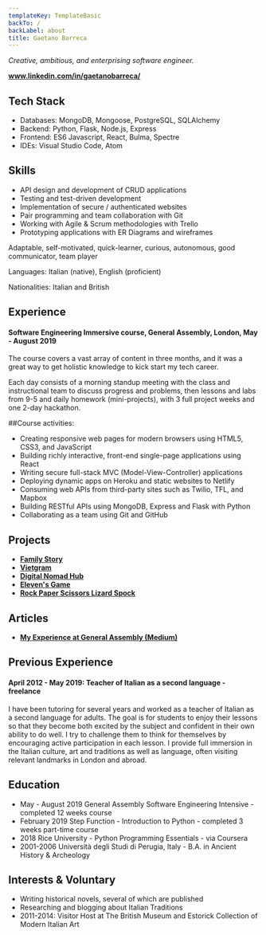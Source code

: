 ```yaml
---
templateKey: TemplateBasic
backTo: /
backLabel: about
title: Gaetano Barreca
---
```


_Creative, ambitious, and enterprising software engineer._

**<a href="https://www.linkedin.com/in/gaetanobarreca/" target="_blank">www.linkedin.com/in/gaetanobarreca/</a>**

## Tech Stack

- Databases: MongoDB, Mongoose, PostgreSQL, SQLAlchemy
- Backend: Python, Flask, Node.js, Express
- Frontend: ES6 Javascript, React, Bulma, Spectre
- IDEs: Visual Studio Code, Atom

## Skills

- API design and development of CRUD applications
- Testing and test-driven development
- Implementation of secure / authenticated websites
- Pair programming and team collaboration with Git
- Working with Agile & Scrum methodologies with Trello
- Prototyping applications with ER Diagrams and wireframes

Adaptable, self-motivated, quick-learner, curious, autonomous, good communicator, team player

Languages: Italian (native), English (proficient)

Nationalities: Italian and British

## Experience

#### Software Engineering Immersive course, General Assembly, London, May - August 2019

The course covers a vast array of content in three months, and it was a great way to get holistic knowledge to kick start my tech career.

Each day consists of a morning standup meeting with the class and instructional team to discuss progress and problems, then lessons and labs from 9-5 and daily homework (mini-projects), with 3 full project weeks and one 2-day hackathon.

##Course activities:

- Creating responsive web pages for modern browsers using HTML5, CSS3, and JavaScript
- Building richly interactive, front-end single-page applications using React
- Writing secure full-stack MVC (Model-View-Controller) applications
- Deploying dynamic apps on Heroku and static websites to Netlify
- Consuming web APIs from third-party sites such as Twilio, TFL, and Mapbox
- Building RESTful APIs using MongoDB, Express and Flask with Python
- Collaborating as a team using Git and GitHub

## Projects

- **<a href="/projects/family-story/" target="_blank">Family Story</a>**
- **<a href="/projects/vietgram/" target="_blank">Vietgram</a>**
- **<a href="/projects/digital-nomad-hub/" target="_blank">Digital Nomad Hub</a>**
- **<a href="/projects/eleven-s-game/" target="_blank">Eleven's Game</a>**
- **<a href="/projects/rock-paper-scissors-lizard-spock/" target="_blank">Rock Paper Scissors Lizard Spock</a>**

## Articles

- **<a href="https://medium.com/@gaetanobarreca/my-experience-at-general-assembly-london-6a55d7de55c9" target="_blank">My Experience at General Assembly (Medium)</a>**

## Previous Experience

#### April 2012 - May 2019: Teacher of Italian as a second language - freelance

I have been tutoring for several years and worked as a teacher of Italian as a second language for adults. The goal is for students to enjoy their lessons so that they become both excited by the subject and confident in their own ability to do well. I try to challenge them to think for themselves by encouraging active participation in each lesson. I provide full immersion in the Italian culture, art and traditions as well as language, often visiting relevant landmarks in London and abroad.

## Education

- May - August 2019 General Assembly Software Engineering Intensive - completed 12 weeks course
- February 2019 Step Function - Introduction to Python - completed 3 weeks part-time course
- 2018 Rice University - Python Programming Essentials - via Coursera
- 2001-2006 Università degli Studi di Perugia, Italy - B.A. in Ancient History & Archeology

## Interests & Voluntary

- Writing historical novels, several of which are published
- Researching and blogging about Italian Traditions
- 2011-2014: Visitor Host at The British Museum and Estorick Collection of Modern Italian Art
